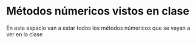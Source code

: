 # Métodos númericos vistos en clase

En este espacio van a estar todos los métodos númericos que se vayan a ver en la clase

